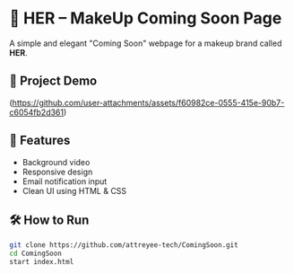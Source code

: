 # 💄 HER – MakeUp Coming Soon Page

A simple and elegant "Coming Soon" webpage for a makeup brand called **HER**.


## 🎥 Project Demo

(https://github.com/user-attachments/assets/f60982ce-0555-415e-90b7-c6054fb2d361)




## 🚀 Features

- Background video
- Responsive design
- Email notification input
- Clean UI using HTML & CSS

## 🛠 How to Run

```bash
git clone https://github.com/attreyee-tech/ComingSoon.git
cd ComingSoon
start index.html


